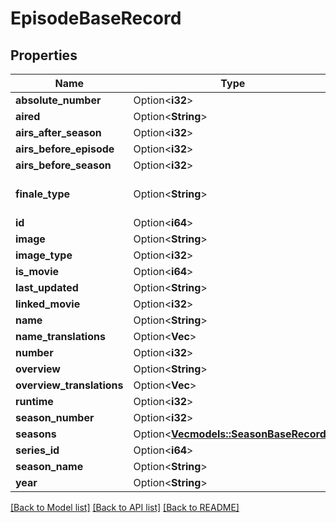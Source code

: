 # EpisodeBaseRecord

## Properties

Name | Type | Description | Notes
------------ | ------------- | ------------- | -------------
**absolute_number** | Option<**i32**> |  | [optional]
**aired** | Option<**String**> |  | [optional]
**airs_after_season** | Option<**i32**> |  | [optional]
**airs_before_episode** | Option<**i32**> |  | [optional]
**airs_before_season** | Option<**i32**> |  | [optional]
**finale_type** | Option<**String**> | season, midseason, or series | [optional]
**id** | Option<**i64**> |  | [optional]
**image** | Option<**String**> |  | [optional]
**image_type** | Option<**i32**> |  | [optional]
**is_movie** | Option<**i64**> |  | [optional]
**last_updated** | Option<**String**> |  | [optional]
**linked_movie** | Option<**i32**> |  | [optional]
**name** | Option<**String**> |  | [optional]
**name_translations** | Option<**Vec<String>**> |  | [optional]
**number** | Option<**i32**> |  | [optional]
**overview** | Option<**String**> |  | [optional]
**overview_translations** | Option<**Vec<String>**> |  | [optional]
**runtime** | Option<**i32**> |  | [optional]
**season_number** | Option<**i32**> |  | [optional]
**seasons** | Option<[**Vec<models::SeasonBaseRecord>**](SeasonBaseRecord.md)> |  | [optional]
**series_id** | Option<**i64**> |  | [optional]
**season_name** | Option<**String**> |  | [optional]
**year** | Option<**String**> |  | [optional]

[[Back to Model list]](../README.md#documentation-for-models) [[Back to API list]](../README.md#documentation-for-api-endpoints) [[Back to README]](../README.md)


